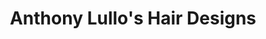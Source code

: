 ---
title: "Anthony Lullo's Hair Designs"
url: /oak-park/anthony-lullos-hair-designs/
shop: Friseur
---
